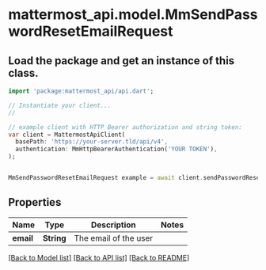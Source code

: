 # mattermost_api.model.MmSendPasswordResetEmailRequest

## Load the package and get an instance of this class.
```dart
import 'package:mattermost_api/api.dart';

// Instantiate your client...
//

// example client with HTTP Bearer authorization and string token:
var client = MattermostApiClient(
  basePath: 'https://your-server.tld/api/v4',
  authentication: MmHttpBearerAuthentication('YOUR TOKEN'),
);


MmSendPasswordResetEmailRequest example = await client.sendPasswordResetEmailRequest.FUNCTION_THAT_RETURNS_THIS_CLASS();

```

## Properties
Name | Type | Description | Notes
------------ | ------------- | ------------- | -------------
**email** | **String** | The email of the user | 

[[Back to Model list]](../GENERATED_README.md#documentation-for-models) [[Back to API list]](../GENERATED_README.md#documentation-for-api-endpoints) [[Back to README]](../GENERATED_README.md)


